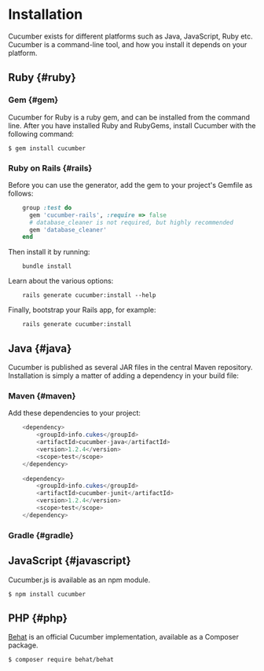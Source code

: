 # Installation

Cucumber exists for different platforms such as Java, JavaScript, Ruby etc.
Cucumber is a command-line tool, and how you install it depends on your
platform.

## Ruby {#ruby}

### Gem {#gem}

Cucumber for Ruby is a ruby gem, and can be installed from the command line.
After you have installed Ruby and RubyGems, install Cucumber with the following
command:

``` shell
$ gem install cucumber
```

### Ruby on Rails {#rails}

Before you can use the generator, add the gem to your project's Gemfile as follows:

``` ruby
    group :test do
      gem 'cucumber-rails', :require => false
      # database_cleaner is not required, but highly recommended
      gem 'database_cleaner'
    end
```

Then install it by running:

``` shell
    bundle install
```

Learn about the various options:

``` shell
    rails generate cucumber:install --help
```

Finally, bootstrap your Rails app, for example:

``` shell
    rails generate cucumber:install
```

## Java {#java}

Cucumber is published as several JAR files in the central Maven repository.
Installation is simply a matter of adding a dependency in your build file:

### Maven {#maven}

Add these dependencies to your project:

``` java
    <dependency>
        <groupId>info.cukes</groupId>
        <artifactId>cucumber-java</artifactId>
        <version>1.2.4</version>
        <scope>test</scope>
    </dependency>
    
    <dependency>
        <groupId>info.cukes</groupId>
        <artifactId>cucumber-junit</artifactId>
        <version>1.2.4</version>
        <scope>test</scope>
    </dependency>
```

### Gradle {#gradle}

## JavaScript {#javascript}

Cucumber.js is available as an npm module.

``` shell
$ npm install cucumber
```

## PHP {#php}

[Behat](http://docs.behat.org) is an official Cucumber implementation,
available as a Composer package.

``` shell
$ composer require behat/behat
```
